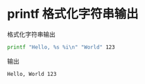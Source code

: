 # printf 格式化字符串输出


格式化字符串输出

```bash
printf "Hello, %s %i\n" "World" 123
```

输出

```bash
Hello, World 123
```
